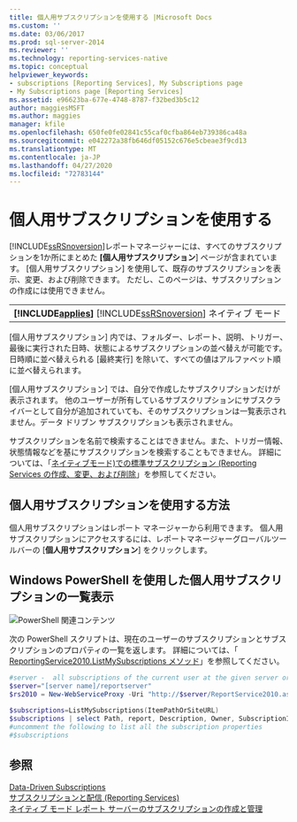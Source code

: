 ```yaml
---
title: 個人用サブスクリプションを使用する |Microsoft Docs
ms.custom: ''
ms.date: 03/06/2017
ms.prod: sql-server-2014
ms.reviewer: ''
ms.technology: reporting-services-native
ms.topic: conceptual
helpviewer_keywords:
- subscriptions [Reporting Services], My Subscriptions page
- My Subscriptions page [Reporting Services]
ms.assetid: e96623ba-677e-4748-8787-f32bed3b5c12
author: maggiesMSFT
ms.author: maggies
manager: kfile
ms.openlocfilehash: 650fe0fe02841c55caf0cfba864eb739386ca48a
ms.sourcegitcommit: e042272a38fb646df05152c676e5cbeae3f9cd13
ms.translationtype: MT
ms.contentlocale: ja-JP
ms.lasthandoff: 04/27/2020
ms.locfileid: "72783144"
---
```

# <a name="use-my-subscriptions"></a>個人用サブスクリプションを使用する
  [!INCLUDE[ssRSnoversion](../../../includes/ssrsnoversion-md.md)]レポートマネージャーには、すべてのサブスクリプションを1か所にまとめた **[個人用サブスクリプション**] ページが含まれています。 [個人用サブスクリプション] を使用して、既存のサブスクリプションを表示、変更、および削除できます。 ただし、このページは、サブスクリプションの作成には使用できません。  
  
||  
|-|  
|**[!INCLUDE[applies](../../includes/applies-md.md)]**  [!INCLUDE[ssRSnoversion](../../../includes/ssrsnoversion-md.md)] ネイティブ モード|  
  
 [個人用サブスクリプション] 内では、フォルダー、レポート、説明、トリガー、最後に実行された日時、状態によるサブスクリプションの並べ替えが可能です。 日時順に並べ替えられる [最終実行] を除いて、すべての値はアルファベット順に並べ替えられます。  
  
 [個人用サブスクリプション] では、自分で作成したサブスクリプションだけが表示されます。 他のユーザーが所有しているサブスクリプションにサブスクライバーとして自分が追加されていても、そのサブスクリプションは一覧表示されません。データ ドリブン サブスクリプションも表示されません。  
  
 サブスクリプションを名前で検索することはできません。また、トリガー情報、状態情報などを基にサブスクリプションを検索することもできません。 詳細については、「[ネイティブモード&#41;での標準サブスクリプション &#40;Reporting Services の作成、変更、および削除](create-and-manage-subscriptions-for-native-mode-report-servers.md)」を参照してください。  
  
## <a name="how-to-use-my-subscriptions"></a>個人用サブスクリプションを使用する方法  
 個人用サブスクリプションはレポート マネージャーから利用できます。 個人用サブスクリプションにアクセスするには、レポートマネージャーグローバルツールバーの [**個人用サブスクリプション**] をクリックします。  
  
## <a name="use-windows-powershell-to-list-mysubscriptions"></a>Windows PowerShell を使用した個人用サブスクリプションの一覧表示  
 ![PowerShell 関連コンテンツ](../media/rs-powershellicon.jpg "PowerShell 関連コンテンツ")  
  
 次の PowerShell スクリプトは、現在のユーザーのサブスクリプションとサブスクリプションのプロパティの一覧を返します。 詳細については、「 [ReportingService2010.ListMySubscriptions メソッド](https://technet.microsoft.com/library/reportservice2010.reportingservice2010.listmysubscriptions.aspx)」を参照してください。  
  
```powershell
#server -  all subscriptions of the current user at the given server or site  
$server="[server name]/reportserver"  
$rs2010 = New-WebServiceProxy -Uri "http://$server/ReportService2010.asmx" -Namespace SSRS.ReportingService2010 -UseDefaultCredential ;  
  
$subscriptions=ListMySubscriptions(ItemPathOrSiteURL)  
$subscriptions | select Path, report, Description, Owner, SubscriptionID, lastexecuted,Status  
#uncomment the following to list all the subscription properties  
#$subscriptions
```  
  
## <a name="see-also"></a>参照  
 [Data-Driven Subscriptions](data-driven-subscriptions.md)   
 [サブスクリプションと配信 &#40;Reporting Services&#41;](subscriptions-and-delivery-reporting-services.md)   
 [ネイティブ モード レポート サーバーのサブスクリプションの作成と管理](../create-manage-subscriptions-native-mode-report-servers.md)  
